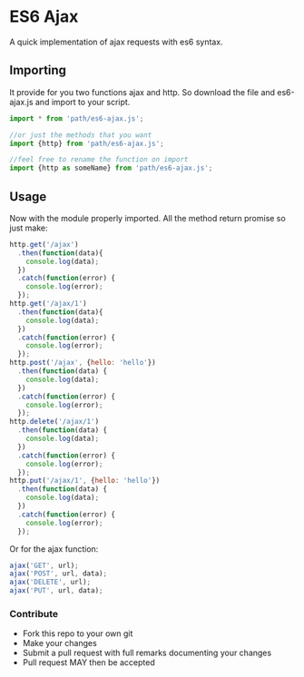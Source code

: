 # ES6 Ajax
A quick implementation of ajax requests with es6 syntax.

## Importing

It provide for you two functions ajax and http. So download the file and es6-ajax.js and import to your script.
```JavaScript
import * from 'path/es6-ajax.js';

//or just the methods that you want
import {http} from 'path/es6-ajax.js';

//feel free to rename the function on import
import {http as someName} from 'path/es6-ajax.js';
```

## Usage
Now with the module properly imported. All the method return promise so just make:
```JavaScript
http.get('/ajax')
  .then(function(data){
    console.log(data);
  })
  .catch(function(error) {
    console.log(error);
  });
http.get('/ajax/1')
  .then(function(data){
    console.log(data);
  })
  .catch(function(error) {
    console.log(error);
  });
http.post('/ajax', {hello: 'hello'})
  .then(function(data) {
    console.log(data);
  })
  .catch(function(error) {
    console.log(error);
  });
http.delete('/ajax/1')
  .then(function(data) {
    console.log(data);
  })
  .catch(function(error) {
    console.log(error);
  });
http.put('/ajax/1', {hello: 'hello'})
  .then(function(data) {
    console.log(data);
  })
  .catch(function(error) {
    console.log(error);
  });
```
Or for the ajax function:
```JavaScript
ajax('GET', url);
ajax('POST', url, data);
ajax('DELETE', url);
ajax('PUT', url, data);
```

### Contribute

* Fork this repo to your own git
* Make your changes
* Submit a pull request with full remarks documenting your changes
* Pull request MAY then be accepted

<!-- ## License
[ISC License](https://github.com/thiamsantos/sassgrid/blob/master/LICENSE.md) © [Thiago Santos](https://github.com/thiamsantos) -->
